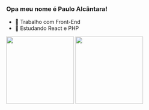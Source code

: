 ### Opa meu nome é Paulo Alcântara!

- 🔭 Trabalho com Front-End
- 🌱 Estudando React e PHP

<div>
  <a href="https://github.com/Paul1nho0-ALC"></a>
  <img height="180em" src="https://github-readme-stats.vercel.app/api?username=Paul1nho0-ALC&show_icons=true&theme=transparent"/>
  <img height="180em" src="https://github-readme-stats.vercel.app/api/top-langs/?username=Paul1nho0-ALC&layout=compact">
</div>
